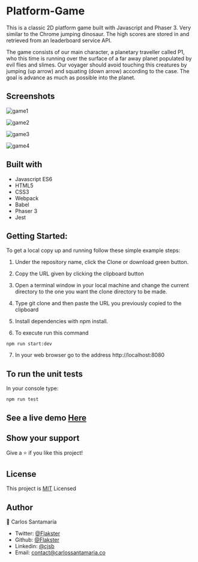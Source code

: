 # Platform-Game
This is a classic 2D platform game built with Javascript and Phaser 3. Very similar to the Chrome jumping dinosaur. The high scores are stored in and retrieved from an leaderboard service API.

The game consists of our main character, a planetary traveller called P1, who this time is running over the surface of a far away planet populated by evil flies and slimes. Our voyager should avoid touching this creatures by jumping (up arrow) and squating (down arrow) according to the case. The goal is advance as much as possible into the planet.


## Screenshots

![game1](https://user-images.githubusercontent.com/53324035/91667256-d66c4500-eac8-11ea-8c5a-f808fa65e546.png)

![game2](https://user-images.githubusercontent.com/53324035/91667258-da986280-eac8-11ea-8389-253edb576465.png)

![game3](https://user-images.githubusercontent.com/53324035/91667259-dd935300-eac8-11ea-9e6a-fd4a7be47b89.png)

![game4](https://user-images.githubusercontent.com/53324035/91667261-e126da00-eac8-11ea-8056-8451cd22981b.png)

 
## Built with

  * Javascript ES6
  * HTML5
  * CSS3
  * Webpack
  * Babel
  * Phaser 3
  * Jest
  
## Getting Started:

To get a local copy up and running follow these simple example steps:

1. Under the repository name, click the Clone or download green button.

2. Copy the URL given by clicking the clipboard button

3. Open a terminal window in your local machine and change the current directory to the one you
   want the clone directory to be made.

4. Type  git clone and then paste the URL you previously copied to the clipboard

5. Install dependencies with npm install.

6. To execute run this command

`npm run start:dev`

7. In your web browser go to the address http://localhost:8080

## To run the unit tests

In your console type:

 `npm run test` 

## See a live demo [Here](https://musing-kepler-db18c5.netlify.app/)

## Show your support
Give a ⭐️ if you like this project!
 
## License
This project is [MIT](https://github.com/Flakster/Platform-Game/blob/development/LICENSE) Licensed

## Author

👤 Carlos Santamaría

* Twitter: [@Flakster](https://twitter.com/Flakster )
* Github: [@Flakster](https://github.com/Flakster)
* Linkedin: [@cjsb](https://www.linkedin.com/in/cjsb)
* Email: contact@carlossantamaria.co
